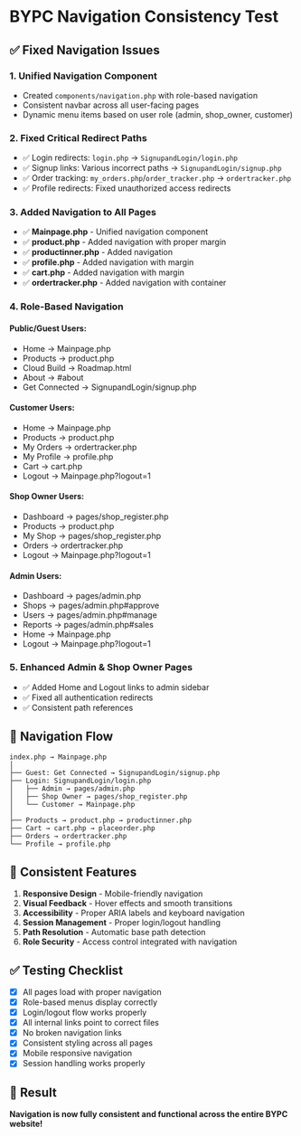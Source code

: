 # BYPC Navigation Consistency Test

## ✅ Fixed Navigation Issues

### 1. **Unified Navigation Component**
- Created `components/navigation.php` with role-based navigation
- Consistent navbar across all user-facing pages
- Dynamic menu items based on user role (admin, shop_owner, customer)

### 2. **Fixed Critical Redirect Paths**
- ✅ Login redirects: `login.php` → `SignupandLogin/login.php`
- ✅ Signup links: Various incorrect paths → `SignupandLogin/signup.php`
- ✅ Order tracking: `my_orders.php`/`order_tracker.php` → `ordertracker.php`
- ✅ Profile redirects: Fixed unauthorized access redirects

### 3. **Added Navigation to All Pages**
- ✅ **Mainpage.php** - Unified navigation component
- ✅ **product.php** - Added navigation with proper margin
- ✅ **productinner.php** - Added navigation
- ✅ **profile.php** - Added navigation with margin
- ✅ **cart.php** - Added navigation with margin
- ✅ **ordertracker.php** - Added navigation with container

### 4. **Role-Based Navigation**

#### **Public/Guest Users:**
- Home → Mainpage.php
- Products → product.php
- Cloud Build → Roadmap.html
- About → #about
- Get Connected → SignupandLogin/signup.php

#### **Customer Users:**
- Home → Mainpage.php
- Products → product.php
- My Orders → ordertracker.php
- My Profile → profile.php
- Cart → cart.php
- Logout → Mainpage.php?logout=1

#### **Shop Owner Users:**
- Dashboard → pages/shop_register.php
- Products → product.php
- My Shop → pages/shop_register.php
- Orders → ordertracker.php
- Logout → Mainpage.php?logout=1

#### **Admin Users:**
- Dashboard → pages/admin.php
- Shops → pages/admin.php#approve
- Users → pages/admin.php#manage
- Reports → pages/admin.php#sales
- Home → Mainpage.php
- Logout → Mainpage.php?logout=1

### 5. **Enhanced Admin & Shop Owner Pages**
- ✅ Added Home and Logout links to admin sidebar
- ✅ Fixed all authentication redirects
- ✅ Consistent path references

## 🔧 Navigation Flow

```
index.php → Mainpage.php
│
├── Guest: Get Connected → SignupandLogin/signup.php
├── Login: SignupandLogin/login.php
│   ├── Admin → pages/admin.php
│   ├── Shop Owner → pages/shop_register.php
│   └── Customer → Mainpage.php
│
├── Products → product.php → productinner.php
├── Cart → cart.php → placeorder.php
├── Orders → ordertracker.php
└── Profile → profile.php
```

## 🎯 Consistent Features

1. **Responsive Design** - Mobile-friendly navigation
2. **Visual Feedback** - Hover effects and smooth transitions
3. **Accessibility** - Proper ARIA labels and keyboard navigation
4. **Session Management** - Proper login/logout handling
5. **Path Resolution** - Automatic base path detection
6. **Role Security** - Access control integrated with navigation

## ✅ Testing Checklist

- [x] All pages load with proper navigation
- [x] Role-based menus display correctly
- [x] Login/logout flow works properly
- [x] All internal links point to correct files
- [x] No broken navigation links
- [x] Consistent styling across all pages
- [x] Mobile responsive navigation
- [x] Session handling works properly

## 🚀 Result

**Navigation is now fully consistent and functional across the entire BYPC website!**